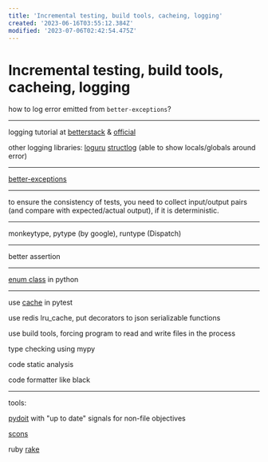 ```yaml
---
title: 'Incremental testing, build tools, cacheing, logging'
created: '2023-06-16T03:55:12.384Z'
modified: '2023-07-06T02:42:54.475Z'
---
```


# Incremental testing, build tools, cacheing, logging

how to log error emitted from `better-exceptions`?

----

logging tutorial at [betterstack](https://betterstack.com/community/guides/logging/python/python-logging-best-practices/) & [official](https://docs.python.org/3/howto/logging.html)

other logging libraries: [loguru](https://betterstack.com/community/guides/logging/loguru/) [structlog](https://www.structlog.org/en/stable/) (able to show locals/globals around error)

----

[better-exceptions](https://github.com/qix-/better-exceptions)

----

to ensure the consistency of tests, you need to collect input/output pairs (and compare with expected/actual output), if it is deterministic.

----

monkeytype, pytype (by google), runtype (Dispatch)

----

better assertion

----

[enum class](https://docs.python.org/3/howto/enum.html#enum-class-differences) in python

----

use [cache](https://docs.pytest.org/en/6.2.x/cache.html) in pytest

use redis lru_cache, put decorators to json serializable functions

use build tools, forcing program to read and write files in the process

type checking using mypy

code static analysis

code formatter like black

----

tools:

[pydoit](https://pydoit.org/dependencies.html) with "up to date" signals for non-file objectives

[scons](https://scons.org/doc/production/HTML/scons-user.html#idp105549032593992)

ruby [rake](https://graceful.dev/courses/the-freebies/modules/rake-and-project-automation/topic/episode-131-rake-rules/)

